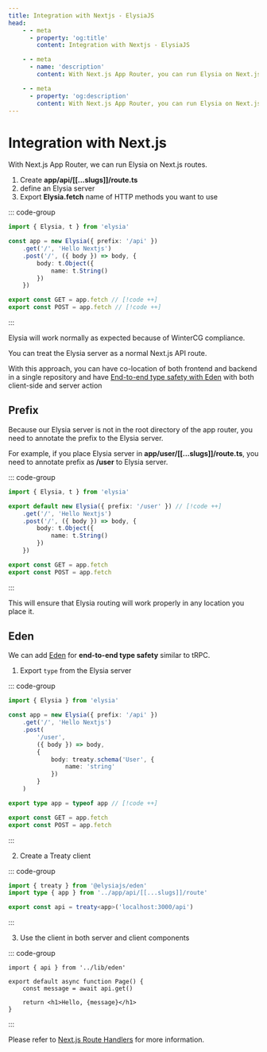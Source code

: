 ```yaml
---
title: Integration with Nextjs - ElysiaJS
head:
    - - meta
      - property: 'og:title'
        content: Integration with Nextjs - ElysiaJS

    - - meta
      - name: 'description'
        content: With Next.js App Router, you can run Elysia on Next.js routes. Elysia will work normally as expected because of WinterCG compliance.

    - - meta
      - property: 'og:description'
        content: With Next.js App Router, you can run Elysia on Next.js routes. Elysia will work normally as expected because of WinterCG compliance.
---
```


# Integration with Next.js

With Next.js App Router, we can run Elysia on Next.js routes.

1. Create **app/api/[[...slugs]]/route.ts**
2. define an Elysia server
3. Export **Elysia.fetch** name of HTTP methods you want to use

::: code-group

```typescript [app/api/[[...slugs]]/route.ts]
import { Elysia, t } from 'elysia'

const app = new Elysia({ prefix: '/api' })
    .get('/', 'Hello Nextjs')
    .post('/', ({ body }) => body, {
        body: t.Object({
            name: t.String()
        })
    })

export const GET = app.fetch // [!code ++]
export const POST = app.fetch // [!code ++]
```

:::

Elysia will work normally as expected because of WinterCG compliance.

You can treat the Elysia server as a normal Next.js API route.

With this approach, you can have co-location of both frontend and backend in a single repository and have [End-to-end type safety with Eden](/eden/overview) with both client-side and server action

## Prefix

Because our Elysia server is not in the root directory of the app router, you need to annotate the prefix to the Elysia server.

For example, if you place Elysia server in **app/user/[[...slugs]]/route.ts**, you need to annotate prefix as **/user** to Elysia server.

::: code-group

```typescript [app/user/[[...slugs]]/route.ts]
import { Elysia, t } from 'elysia'

export default new Elysia({ prefix: '/user' }) // [!code ++]
	.get('/', 'Hello Nextjs')
    .post('/', ({ body }) => body, {
        body: t.Object({
            name: t.String()
        })
    })

export const GET = app.fetch
export const POST = app.fetch
```

:::

This will ensure that Elysia routing will work properly in any location you place it.

## Eden

We can add [Eden](/eden/overview) for **end-to-end type safety** similar to tRPC.

1. Export `type` from the Elysia server

::: code-group

```typescript [app/api/[[...slugs]]/route.ts]
import { Elysia } from 'elysia'

const app = new Elysia({ prefix: '/api' })
	.get('/', 'Hello Nextjs')
	.post(
		'/user',
		({ body }) => body,
		{
			body: treaty.schema('User', {
				name: 'string'
			})
		}
	)

export type app = typeof app // [!code ++]

export const GET = app.fetch
export const POST = app.fetch
```

:::

2. Create a Treaty client

::: code-group

```typescript [lib/eden.ts]
import { treaty } from '@elysiajs/eden'
import type { app } from '../app/api/[[...slugs]]/route'

export const api = treaty<app>('localhost:3000/api')
```

:::

3. Use the client in both server and client components

::: code-group

```tsx [app/page.tsx]
import { api } from '../lib/eden'

export default async function Page() {
	const message = await api.get()

	return <h1>Hello, {message}</h1>
}
```

:::

Please refer to [Next.js Route Handlers](https://nextjs.org/docs/app/building-your-application/routing/route-handlers#static-route-handlers) for more information.
